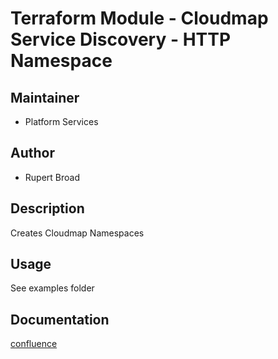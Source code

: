 # Terraform Module - Cloudmap Service Discovery - HTTP Namespace

## Maintainer

* Platform Services

## Author

* Rupert Broad

## Description

Creates Cloudmap Namespaces

## Usage

See examples folder

## Documentation

[confluence](https://ohpendev.atlassian.net/wiki/spaces/CCE/pages/2062320795/Terraform+Modules)
